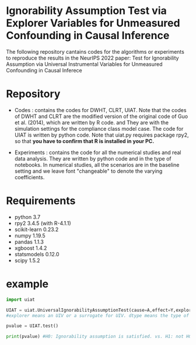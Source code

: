 # Ignorability Assumption Test via Explorer Variables for Unmeasured Confounding in Causal Inference

The following repository cantains codes for the algorithms or experiments to reproduce the results in the NeurIPS 2022 paper: Test for Ignorability Assumption via Universal Instrumental Variables for Unmeasured Confounding in Causal Inferece

Repository 
===========

* Codes : contains the codes for DWHT, CLRT, UIAT. Note that the codes of DWHT and CLRT are the modified version of the original code of Guo et al. (2014), which are written by R code. and They are with the simulation settings for the compliance class model case. The code for UIAT is written by python code. Note that uiat.py requires package rpy2, so that **you have to confirm that R is installed in your PC.**

* Experiments : contains the code for all the numerical studies and real data analysis. They are written by python code and in the type of notebooks. In numerical studies, all the scenarios are in the baseline setting and we leave font "changeable" to denote the varying coefficients.



Requirements
=============

* python 3.7
* rpy2 3.4.5 (with R-4.1.1)
* scikit-learn 0.23.2
* numpy 1.19.5
* pandas 1.1.3
* xgboost 1.4.2
* statsmodels 0.12.0
* scipy 1.5.2


example
=============
```python
import uiat

UIAT = uiat.UniversalIgnorabilityAssumptionTest(cause=A,effect=Y,explorer=Z,covariates=C,dtype="continuous",verbose=False) 
#explorer means an UIV or a surrogate for UIV. dtype means the type of data. Now the package provides options for continuous case or mixed case.

pvalue = UIAT.test()

print(pvalue) #H0: Ignorability assumption is satisfied. vs. H1: not H0.
```
